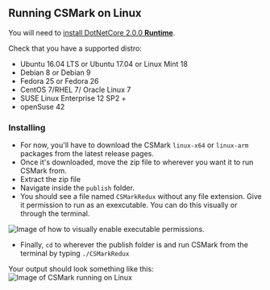 ## Running CSMark on Linux
You will need to [install DotNetCore 2.0.0 __Runtime__](https://www.microsoft.com/net/download/linux).

Check that you have a supported distro:
* Ubuntu 16.04 LTS or Ubuntu 17.04 or Linux Mint 18
* Debian 8 or Debian 9
* Fedora 25 or Fedora 26
* CentOS 7/RHEL 7/ Oracle Linux 7
* SUSE Linux Enterprise 12 SP2 +
* openSuse 42

### Installing
* For now, you'll have to download the CSMark ``linux-x64`` or ``linux-arm`` packages from the latest release pages.
* Once it's downloaded, move the zip file to wherever you want it to run CSMark from.
* Extract the zip file
* Navigate inside the ``publish`` folder.
* You should see a file named ``CSMarkRedux`` without any file extension. Give it permission to run as an exexcutable. You can do this visually or through the terminal.

![Image of how to visually enable executable permissions.](https://github.com/CSMarkBenchmark/CSMark/blob/master/assets/Linux_CSMarkRedux_Permissions.png)

* Finally, ``cd`` to wherever the publish folder is and run CSMark from the terminal  by typing ``./CSMarkRedux``

Your output should look something like this:
![Image of CSMark running on Linux](https://github.com/CSMarkBenchmark/CSMark/blob/master/assets/CSMarkOnLinux.png)
